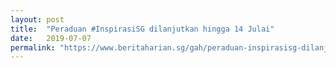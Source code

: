 ```yaml
---
layout: post
title:  "Peraduan #InspirasiSG dilanjutkan hingga 14 Julai"
date:   2019-07-07
permalink: "https://www.beritaharian.sg/gah/peraduan-inspirasisg-dilanjutkan-hingga-14-julai"
---
```

